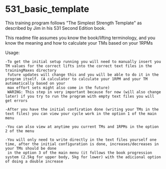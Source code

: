 # 531_basic_template

This training program follows "The Simplest Strength Template" as described by Jim in his 531 Second Edition book.

This readme file assumes you know the book/lifting terminology, and you know the meaning and how to calculate your TMs based on your 1RPMs 

Usage:

	-To get the initial setup running you will need to manually insert you TM values for the correct lifts into the correct text files in the trainingMaxes directory
	 future updates will change this and you will be able to do it in the program itself. (A calculator to calculate your 1RPM and your TM automatically based on your
	 max effort sets might also come in the future) 
	 WARING: This step in very important because for now (will also change later) if you try to run the program with empty text files you will get errors

	-After you have the initial confiration done (writing your TMs in the text files) you can view your cycle work in the option 1 of the main menu

	-You can also view at anytime you current TMs and 1RPMs in the option 2 of the menu
	
	-You will only need to write directly in the text files yourself one time, after the initial configuration is done, increases/decreases in your TMs should be done 
	 in the option 3 of the main menu (it follows the book progression system (2.5kg for upper body, 5kg for lower) with the adicional option of doing a double increase
